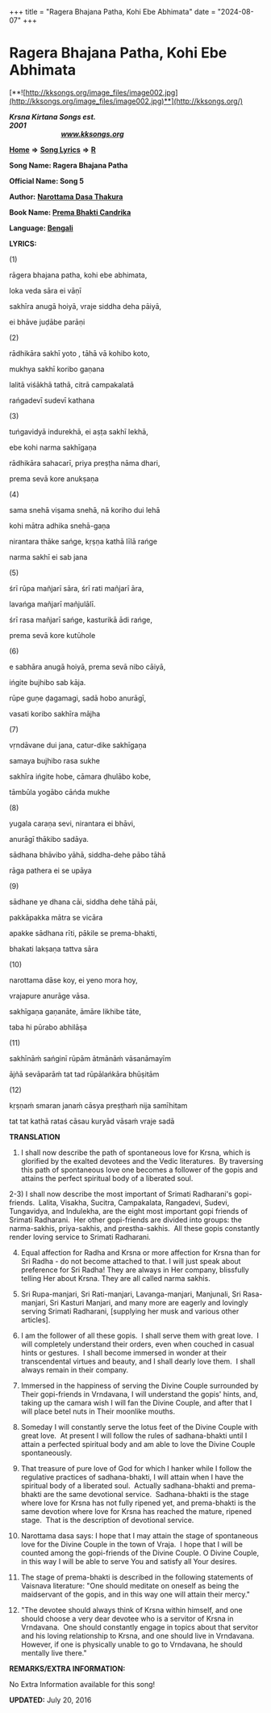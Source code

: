+++
title = "Ragera Bhajana Patha, Kohi Ebe Abhimata"
date = "2024-08-07"
+++

# Ragera Bhajana Patha, Kohi Ebe Abhimata
[**![http://kksongs.org/image_files/image002.jpg](http://kksongs.org/image_files/image002.jpg)**](http://kksongs.org/)

**_Krsna Kirtana Songs est. 2001_**                                                                                                                                                 **_www.kksongs.org_**

**[Home](http://kksongs.org/)** **⇒** **[Song Lyrics](http://kksongs.org/lyrics.html)** **⇒** **[R](http://kksongs.org/songs/song_r.html)**

**Song Name: Ragera Bhajana Patha**

**Official Name: Song 5**

**Author:** **[Narottama Dasa Thakura](http://kksongs.org/authors/list/narottama.html)**

**Book Name: [Prema Bhakti Candrika](http://kksongs.org/authors/literature/pbc.html)**

**Language: [Bengali](http://kksongs.org/language/list/bengali.html)**

**LYRICS:**

(1)

rāgera bhajana patha, kohi ebe abhimata,

loka veda sāra ei vāṇī

sakhīra anugā hoiyā, vraje siddha deha pāiyā,

ei bhāve juḍābe parāṇi

(2)

rādhikāra sakhī yoto , tāhā vā kohibo koto,

mukhya sakhī koribo gaṇana

lalitā viśākhā tathā, citrā campakalatā

rańgadevī sudevī kathana

(3)

tuńgavidyā indurekhā, ei aṣṭa sakhī lekhā,

ebe kohi narma sakhīgaṇa

rādhikāra sahacarī, priya preṣṭha nāma dhari,

prema sevā kore anukṣaṇa

(4)

sama snehā viṣama snehā, nā koriho dui lehā

kohi mātra adhika snehā-gaṇa

nirantara thāke sańge, kṛṣṇa kathā līlā rańge

narma sakhī ei sab jana

(5)

śrī rūpa mañjarī sāra, śrī rati mañjarī āra,

lavańga mañjarī mañjulālī.

śrī rasa mañjarī sańge, kasturikā ādi rańge,

prema sevā kore kutūhole

(6)

e sabhāra anugā hoiyā, prema sevā nibo cāiyā,

ińgite bujhibo sab kāja.

rūpe guṇe ḍagamagi, sadā hobo anurāgī,

vasati koribo sakhīra mājha

(7)

vṛndāvane dui jana, catur-dike sakhīgaṇa

samaya bujhibo rasa sukhe

sakhīra ińgite hobe, cāmara ḍhulābo kobe,

tāmbūla yogābo cāńda mukhe

(8)

yugala caraṇa sevi, nirantara ei bhāvi,

anurāgī thākibo sadāya.

sādhana bhāvibo yāhā, siddha-dehe pābo tāhā

rāga pathera ei se upāya

(9)

sādhane ye dhana cāi, siddha dehe tāhā pāi,

pakkāpakka mātra se vicāra

apakke sādhana rīti, pākile se prema-bhakti,

bhakati lakṣaṇa tattva sāra

(10)

narottama dāse koy, ei yeno mora hoy,

vrajapure anurāge vāsa.

sakhīgaṇa gaṇanāte, āmāre likhibe tāte,

taba hi pūrabo abhilāṣa

(11)

sakhīnāḿ sańginī rūpām ātmānāḿ vāsanāmayīm

ājñā sevāparāḿ tat tad rūpālańkāra bhūṣitām

(12)

kṛṣṇaḿ smaran janaḿ cāsya preṣṭhaḿ nija samīhitam

tat tat kathā rataś cāsau kuryād vāsaḿ vraje sadā

**TRANSLATION**

1) I shall now describe the path of spontaneous love for Krsna, which is glorified by the exalted devotees and the Vedic literatures.  By traversing this path of spontaneous love one becomes a follower of the gopis and attains the perfect spiritual body of a liberated soul.

2-3) I shall now describe the most important of Srimati Radharani's gopi-friends.  Lalita, Visakha, Sucitra, Campakalata, Rangadevi, Sudevi, Tungavidya, and Indulekha, are the eight most important gopi friends of Srimati Radharani.  Her other gopi-friends are divided into groups: the narma-sakhis, priya-sakhis, and prestha-sakhis.  All these gopis constantly render loving service to Srimati Radharani.

4) Equal affection for Radha and Krsna or more affection for Krsna than for Sri Radha - do not become attached to that. I will just speak about preference for Sri Radha! They are always in Her company, blissfully telling Her about Krsna. They are all called narma sakhis.

5) Sri Rupa-manjari, Sri Rati-manjari, Lavanga-manjari, Manjunali, Sri Rasa-manjari, Sri Kasturi Manjari, and many more are eagerly and lovingly serving Srimati Radharani, \[supplying her musk and various other articles\].

6) I am the follower of all these gopis.  I shall serve them with great love.  I will completely understand their orders, even when couched in casual hints or gestures.  I shall become immersed in wonder at their transcendental virtues and beauty, and I shall dearly love them.  I shall always remain in their company.

7) Immersed in the happiness of serving the Divine Couple surrounded by Their gopi-friends in Vrndavana, I will understand the gopis' hints, and, taking up the camara wish I will fan the Divine Couple, and after that I will place betel nuts in Their moonlike mouths.

8) Someday I will constantly serve the lotus feet of the Divine Couple with great love.  At present I will follow the rules of sadhana-bhakti until I attain a perfected spiritual body and am able to love the Divine Couple spontaneously.

9) That treasure of pure love of God for which I hanker while I follow the regulative practices of sadhana-bhakti, I will attain when I have the spiritual body of a liberated soul.  Actually sadhana-bhakti and prema-bhakti are the same devotional service.  Sadhana-bhakti is the stage where love for Krsna has not fully ripened yet, and prema-bhakti is the same devotion where love for Krsna has reached the mature, ripened stage.  That is the description of devotional service.

10) Narottama dasa says: I hope that I may attain the stage of spontaneous love for the Divine Couple in the town of Vraja.  I hope that I will be counted among the gopi-friends of the Divine Couple. O Divine Couple, in this way I will be able to serve You and satisfy all Your desires.

11) The stage of prema-bhakti is described in the following statements of Vaisnava literature: "One should meditate on oneself as being the maidservant of the gopis, and in this way one will attain their mercy."

12) "The devotee should always think of Krsna within himself, and one should choose a very dear devotee who is a servitor of Krsna in Vrndavana.  One should constantly engage in topics about that servitor and his loving relationship to Krsna, and one should live in Vrndavana.  However, if one is physically unable to go to Vrndavana, he should mentally live there."

**REMARKS/EXTRA INFORMATION:**

No Extra Information available for this song!

**UPDATED:** July 20, 2016